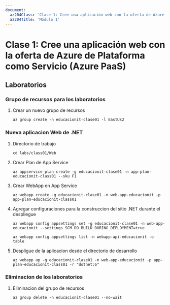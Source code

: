 ```yaml
---
document:
  az204Class: 'Clase 1: Cree una aplicación web con la oferta de Azure de Plataforma como Servicio (Azure PaaS)'
  az204Title: 'Módulo 1'
---
```


# Clase 1: Cree una aplicación web con la oferta de Azure de Plataforma como Servicio (Azure PaaS)

## Laboratorios

### Grupo de recursos para los laboratorios

1. Crear un nuevo grupo de recursos
    ```pwsh
    az group create -n educacionit-clase01 -l EastUs2
    ```

### Nueva aplicacion Web de .NET

1. Directorio de trabajo
    ```pwsh
    cd labs/class01/Web
    ```
1. Crear Plan de App Service
    ```pwsh
    az appservice plan create -g educacionit-clase01 -n app-plan-educacionit-class01 --sku F1
    ```
1. Crear WebApp en App Service
    ```pwsh
    az webapp create -g educacionit-clase01 -n web-app-educacionit -p app-plan-educacionit-class01
    ```
1. Agregar configuraciones para la construccion del sitio .NET durante el despliegue
    ```pwsh
    az webapp config appsettings set -g educacionit-clase01 -n web-app-educacionit --settings SCM_DO_BUILD_DURING_DEPLOYMENT=true

    az webapp config appsettings list -n webapp-api-educacionit -o table
    ```
1. Despligue de la aplicacion desde el directorio de desarrollo
    ```pwsh
    az webapp up -g educacionit-clase01 -n web-app-educacionit -p app-plan-educacionit-class01 -r "dotnet:6"
    ```

### Eliminacion de los laboratorios

1. Eliminacion del grupo de recursos
    ```pwsh
    az group delete -n educacionit-clase01 --no-wait
    ```